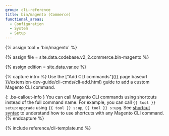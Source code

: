 ```yaml
---
group: cli-reference
title: bin/magento (Commerce)
functional_areas:
  - Configuration
  - System
  - Setup
---
```

<!-- All the assigned and captured content is used in the included template -->
{% assign tool = 'bin/magento' %}

{% assign file = site.data.codebase.v2_2.commerce.bin-magento %}

{% assign edition = site.data.var.ee %}

{% capture intro %}
Use the ["Add CLI commands"]({{ page.baseurl }}/extension-dev-guide/cli-cmds/cli-add.html) guide to add a custom Magento CLI command.

{: .bs-callout-info }
You can call Magento CLI commands using shortcuts instead of the full command name. For example, you can call `{{ tool }} setup:upgrade` using `{{ tool }} s:up`, `{{ tool }} s:upg`. See [shortcut syntax](https://symfony.com/doc/current/components/console/usage.html#shortcut-syntax) to understand how to use shortcuts with any Magento CLI command.
{% endcapture %}

<!-- The template to render with above values -->
{% include reference/cli-template.md %}